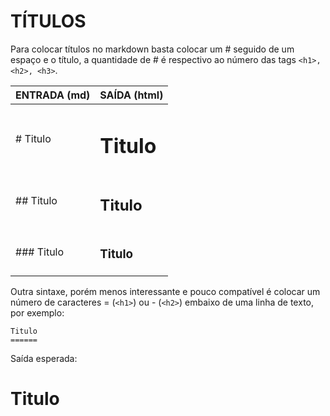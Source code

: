 # TÍTULOS  
  
Para colocar títulos no markdown basta colocar um # seguido de um espaço e o título, a quantidade de # é respectivo ao número das tags ```<h1>, <h2>, <h3>```.  
  
| ENTRADA (md) | SAÍDA (html) |  
| -------- | -------|  
| # Titulo | <h1>Titulo</h1>|  
| ## Titulo | <h2>Titulo</h2>|  
| ### Titulo | <h3>Titulo</h3>|  
  
Outra sintaxe, porém menos interessante e pouco compatível é colocar um número de caracteres = (```<h1>```) ou - (```<h2>```) embaixo de uma linha de texto, por exemplo:  
  
    Titulo
    ======

Saída esperada:  
  
Titulo
======